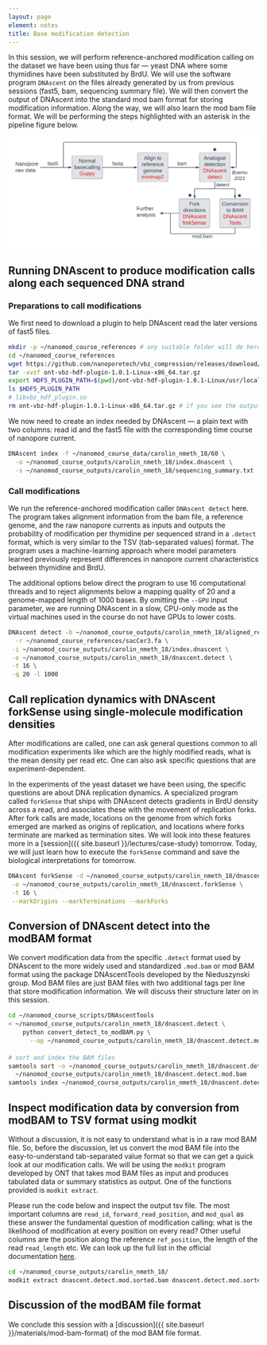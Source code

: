 ```yaml
---
layout: page
element: notes
title: Base modification detection
---
```


In this session, we will perform reference-anchored modification calling
on the dataset we have been using thus far — yeast DNA where some thymidines have been
substituted by BrdU.
We will use the software program `DNAscent` on the files already generated
by us from previous sessions (fast5, bam, sequencing summary file).
We will then convert the output of DNAscent into the standard mod bam format for storing
modification information.
Along the way, we will also learn the mod bam file format.
We will be performing the steps highlighted with an asterisk in the pipeline figure below.

![Reference-unanchored pipeline with modification-calling highlighted](ref_unanc_workflow_modcall.png)

## Running DNAscent to produce modification calls along each sequenced DNA strand

### Preparations to call modifications

We first need to download a plugin to help DNAscent read the later versions of fast5 files.

```bash
mkdir -p ~/nanomod_course_references # any suitable folder will do here.
cd ~/nanomod_course_references
wget https://github.com/nanoporetech/vbz_compression/releases/download/v1.0.1/ont-vbz-hdf-plugin-1.0.1-Linux-x86_64.tar.gz
tar -xvzf ont-vbz-hdf-plugin-1.0.1-Linux-x86_64.tar.gz
export HDF5_PLUGIN_PATH=$(pwd)/ont-vbz-hdf-plugin-1.0.1-Linux/usr/local/hdf5/lib/plugin
ls $HDF5_PLUGIN_PATH
# libvbz_hdf_plugin.so
rm ont-vbz-hdf-plugin-1.0.1-Linux-x86_64.tar.gz # if you see the output above, then cleanup by removing the tarball.
```

We now need to create an index needed by DNAscent — a plain text with two columns: read id
and the fast5 file with the corresponding time course of nanopore current.

```bash
DNAscent index -f ~/nanomod_course_data/carolin_nmeth_18/60 \
  -o ~/nanomod_course_outputs/carolin_nmeth_18/index.dnascent \
  -s ~/nanomod_course_outputs/carolin_nmeth_18/sequencing_summary.txt
```

### Call modifications

We run the reference-anchored modification caller `DNAscent detect` here.
The program takes alignment information from the bam file, a reference genome,
and the raw nanopore currents as inputs and outputs the probability of modification
per thymidine per sequenced strand in a `.detect` format,
which is very similar to the TSV (tab-separated values) format.
The program uses a machine-learning approach where model parameters learned previously
represent differences in nanopore current characteristics between thymidine and BrdU.

The additional options below direct the program to use
16 computational threads and to reject alignments below a mapping quality of 20 and
a genome-mapped length of 1000 bases. 
By omitting the `--GPU` input parameter, we are running DNAscent in a slow, CPU-only mode
as the virtual machines used in the course do not have GPUs to lower costs.

```bash
DNAscent detect -b ~/nanomod_course_outputs/carolin_nmeth_18/aligned_reads.sorted.onlyPrim.bam \
  -r ~/nanomod_course_references/sacCer3.fa \
 -i ~/nanomod_course_outputs/carolin_nmeth_18/index.dnascent \
 -o ~/nanomod_course_outputs/carolin_nmeth_18/dnascent.detect \
 -t 16 \
 -q 20 -l 1000
```

## Call replication dynamics with DNAscent forkSense using single-molecule modification densities

After modifications are called, one can ask general questions common to all modification experiments
like which are the highly modified reads, what is the mean density per read etc.
One can also ask specific questions that are experiment-dependent.

In the experiments of the yeast dataset we have been using,
the specific questions are about DNA replication dynamics.
A specialized program called `forkSense` that ships with DNAscent detects gradients in BrdU density
across a read, and associates these with the movement of replication forks.
After fork calls are made, locations on the genome from which forks emerged are marked as
origins of replication, and locations where forks terminate are marked as termination sites.
We will look into these features more in a [session]({{ site.baseurl }}/lectures/case-study) tomorrow.
Today, we will just learn how to execute the `forkSense` command and save the biological interpretations
for tomorrow.

```bash
DNAscent forkSense -d ~/nanomod_course_outputs/carolin_nmeth_18/dnascent.detect\
 -o ~/nanomod_course_outputs/carolin_nmeth_18/dnascent.forkSense \
 -t 16 \
 --markOrigins --markTerminations --markForks
```

## Conversion of DNAscent detect into the modBAM format

We convert modification data from the specific `.detect` format used by DNAscent to
the more widely used and standardized `.mod.bam` or mod BAM format using the package
DNAscentTools developed by the Nieduszynski group.
Mod BAM files are just BAM files with two additional tags per line that store
modification information. We will discuss their structure later on in this session.

```bash
cd ~/nanomod_course_scripts/DNAscentTools
< ~/nanomod_course_outputs/carolin_nmeth_18/dnascent.detect \
    python convert_detect_to_modBAM.py \
      --op ~/nanomod_course_outputs/carolin_nmeth_18/dnascent.detect.mod.bam --tag T

# sort and index the BAM files
samtools sort -o ~/nanomod_course_outputs/carolin_nmeth_18/dnascent.detect.mod.sorted.bam \
  ~/nanomod_course_outputs/carolin_nmeth_18/dnascent.detect.mod.bam
samtools index ~/nanomod_course_outputs/carolin_nmeth_18/dnascent.detect.mod.sorted.bam
```

## Inspect modification data by conversion from modBAM to TSV format using modkit

Without a discussion, it is not easy to understand what is in a raw mod BAM file.
So, before the discussion, let us convert the mod BAM file into the easy-to-understand tab-separated value
format so that we can get a quick look at our modification calls.
We will be using the `modkit` program developed by ONT that takes mod BAM files as input
and produces tabulated data or summary statistics as output.
One of the functions provided is `modkit extract`.

Please run the code below and inspect the output tsv file.
The most important columns are `read_id`, `forward_read_position`, and `mod_qual` as these answer
the fundamental question of modification calling: what is the likelihood of modification at every
position on every read?
Other useful columns are the position along the reference `ref_position`,
the length of the read `read_length` etc.
We can look up the full list in the official documentation [here](https://nanoporetech.github.io/modkit/intro_extract.html).

```bash
cd ~/nanomod_course_outputs/carolin_nmeth_18/
modkit extract dnascent.detect.mod.sorted.bam dnascent.detect.mod.sorted.bam.tsv
```

## Discussion of the modBAM file format

We conclude this session with a [discussion]({{ site.baseurl }}/materials/mod-bam-format)
 of the mod BAM file format.